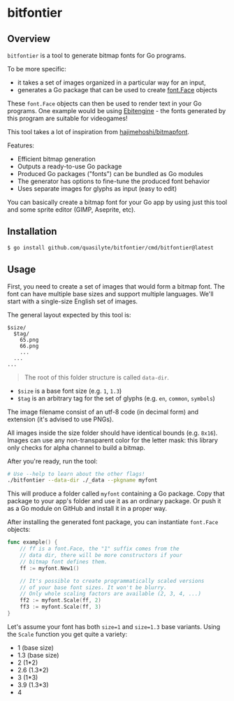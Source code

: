 # bitfontier

## Overview

`bitfontier` is a tool to generate bitmap fonts for Go programs.

To be more specific:

* it takes a set of images organized in a particular way for an input,
* generates a Go package that can be used to create [font.Face](https://pkg.go.dev/golang.org/x/image/font#Face) objects

These `font.Face` objects can then be used to render text in your Go programs. One example would be using [Ebitengine](https://pkg.go.dev/golang.org/x/image/font#Face) - the fonts generated by this program are suitable for videogames!

This tool takes a lot of inspiration from [hajimehoshi/bitmapfont](https://github.com/hajimehoshi/bitmapfont).

Features:

* Efficient bitmap generation
* Outputs a ready-to-use Go package
* Produced Go packages ("fonts") can be bundled as Go modules
* The generator has options to fine-tune the produced font behavior
* Uses separate images for glyphs as input (easy to edit)

You can basically create a bitmap font for your Go app by using just this tool and some sprite editor (GIMP, Aseprite, etc).

## Installation

```bash
$ go install github.com/quasilyte/bitfontier/cmd/bitfontier@latest
```

## Usage

First, you need to create a set of images that would form a bitmap font. The font can have multiple base sizes and support multiple languages. We'll start with a single-size English set of images.

The general layout expected by this tool is:

```
$size/
  $tag/
    65.png
    66.png
    ...
  ...
...
```

> The root of this folder structure is called `data-dir`.

* `$size` is a base font size (e.g. `1`, `1.3`)
* `$tag` is an arbitrary tag for the set of glyphs (e.g. `en`, `common`, `symbols`)

The image filename consist of an utf-8 code (in decimal form) and extension (it's advised to use PNGs).

All images inside the size folder should have identical bounds (e.g. `8x16`). Images can use any non-transparent color for the letter mask: this library only checks for alpha channel to build a bitmap.

After you're ready, run the tool:

```bash
# Use --help to learn about the other flags!
./bitfontier --data-dir ./_data --pkgname myfont
```

This will produce a folder called `myfont` containing a Go package. Copy that package to your app's folder and use it as an ordinary package. Or push it as a Go module on GitHub and install it in a proper way.

After installing the generated font package, you can instantiate `font.Face` objects:

```go
func example() {
    // ff is a font.Face, the "1" suffix comes from the
    // data dir, there will be more constructors if your
    // bitmap font defines them.
    ff := myfont.New1()

    // It's possible to create programmatically scaled versions
    // of your base font sizes. It won't be blurry.
    // Only whole scaling factors are available (2, 3, 4, ...)
    ff2 := myfont.Scale(ff, 2)
    ff3 := myfont.Scale(ff, 3)
}
```

Let's assume your font has both `size=1` and `size=1.3` base variants. Using the `Scale` function you get quite a variety:

* 1 (base size)
* 1.3 (base size)
* 2 (1*2)
* 2.6 (1.3*2)
* 3 (1*3)
* 3.9 (1.3*3)
* 4
